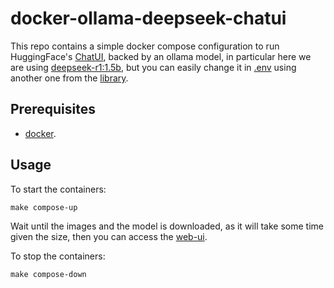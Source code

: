 # docker-ollama-deepseek-chatui

This repo contains a simple docker compose configuration to run HuggingFace's
[ChatUI](https://github.com/huggingface/chat-ui), backed by an ollama model, in
particular here we are using
[deepseek-r1:1.5b](https://ollama.com/library/deepseek-r1:1.5b), but you can
easily change it in [.env](.env) using another one from the
[library](https://ollama.com/library).

## Prerequisites

* [docker](https://docs.docker.com/get-started/get-docker/).

## Usage

To start the containers:

```shell
make compose-up
```

Wait until the images and the model is downloaded, as it will take some time
given the size, then you can access the [web-ui](http://localhost:3000).

To stop the containers:

```shell
make compose-down
```
